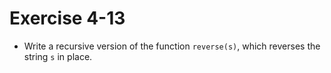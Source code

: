 # Exercise 4-13

- Write a recursive version of the function `reverse(s)`, which reverses the string `s` in place.
